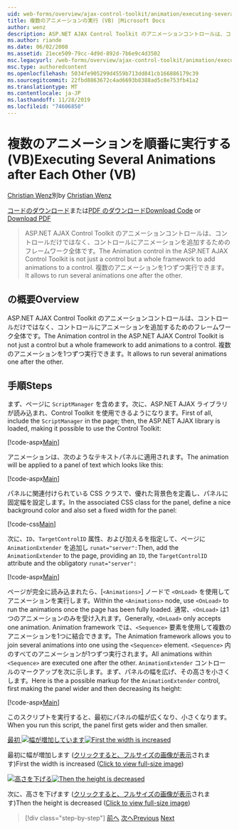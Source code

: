 ```yaml
---
uid: web-forms/overview/ajax-control-toolkit/animation/executing-several-animations-after-each-other-vb
title: 複数のアニメーションの実行 (VB) |Microsoft Docs
author: wenz
description: ASP.NET AJAX Control Toolkit のアニメーションコントロールは、コントロールだけではなく、コントロールにアニメーションを追加するためのフレームワーク全体です。 これにより、を実行できます...
ms.author: riande
ms.date: 06/02/2008
ms.assetid: 21ece509-79cc-4d9d-892d-7b6e9c4d3502
msc.legacyurl: /web-forms/overview/ajax-control-toolkit/animation/executing-several-animations-after-each-other-vb
msc.type: authoredcontent
ms.openlocfilehash: 5034fe905299d4559b713dd841cb166886179c39
ms.sourcegitcommit: 22fbd8863672c4ad6693b8388ad5c8e753fb41a2
ms.translationtype: MT
ms.contentlocale: ja-JP
ms.lasthandoff: 11/28/2019
ms.locfileid: "74606850"
---
```

# <a name="executing-several-animations-after-each-other-vb"></a><span data-ttu-id="b7013-104">複数のアニメーションを順番に実行する (VB)</span><span class="sxs-lookup"><span data-stu-id="b7013-104">Executing Several Animations after Each Other (VB)</span></span>

<span data-ttu-id="b7013-105">[Christian Wenz](https://github.com/wenz)別</span><span class="sxs-lookup"><span data-stu-id="b7013-105">by [Christian Wenz](https://github.com/wenz)</span></span>

<span data-ttu-id="b7013-106">[コードのダウンロード](https://download.microsoft.com/download/f/9/a/f9a26acd-8df4-4484-8a18-199e4598f411/Animation3.vb.zip)または[PDF のダウンロード](https://download.microsoft.com/download/6/7/1/6718d452-ff89-4d3f-a90e-c74ec2d636a3/animation3VB.pdf)</span><span class="sxs-lookup"><span data-stu-id="b7013-106">[Download Code](https://download.microsoft.com/download/f/9/a/f9a26acd-8df4-4484-8a18-199e4598f411/Animation3.vb.zip) or [Download PDF](https://download.microsoft.com/download/6/7/1/6718d452-ff89-4d3f-a90e-c74ec2d636a3/animation3VB.pdf)</span></span>

> <span data-ttu-id="b7013-107">ASP.NET AJAX Control Toolkit のアニメーションコントロールは、コントロールだけではなく、コントロールにアニメーションを追加するためのフレームワーク全体です。</span><span class="sxs-lookup"><span data-stu-id="b7013-107">The Animation control in the ASP.NET AJAX Control Toolkit is not just a control but a whole framework to add animations to a control.</span></span> <span data-ttu-id="b7013-108">複数のアニメーションを1つずつ実行できます。</span><span class="sxs-lookup"><span data-stu-id="b7013-108">It allows to run several animations one after the other.</span></span>

## <a name="overview"></a><span data-ttu-id="b7013-109">の概要</span><span class="sxs-lookup"><span data-stu-id="b7013-109">Overview</span></span>

<span data-ttu-id="b7013-110">ASP.NET AJAX Control Toolkit のアニメーションコントロールは、コントロールだけではなく、コントロールにアニメーションを追加するためのフレームワーク全体です。</span><span class="sxs-lookup"><span data-stu-id="b7013-110">The Animation control in the ASP.NET AJAX Control Toolkit is not just a control but a whole framework to add animations to a control.</span></span> <span data-ttu-id="b7013-111">複数のアニメーションを1つずつ実行できます。</span><span class="sxs-lookup"><span data-stu-id="b7013-111">It allows to run several animations one after the other.</span></span>

## <a name="steps"></a><span data-ttu-id="b7013-112">手順</span><span class="sxs-lookup"><span data-stu-id="b7013-112">Steps</span></span>

<span data-ttu-id="b7013-113">まず、ページに `ScriptManager` を含めます。次に、ASP.NET AJAX ライブラリが読み込まれ、Control Toolkit を使用できるようになります。</span><span class="sxs-lookup"><span data-stu-id="b7013-113">First of all, include the `ScriptManager` in the page; then, the ASP.NET AJAX library is loaded, making it possible to use the Control Toolkit:</span></span>

[!code-aspx[Main](executing-several-animations-after-each-other-vb/samples/sample1.aspx)]

<span data-ttu-id="b7013-114">アニメーションは、次のようなテキストパネルに適用されます。</span><span class="sxs-lookup"><span data-stu-id="b7013-114">The animation will be applied to a panel of text which looks like this:</span></span>

[!code-aspx[Main](executing-several-animations-after-each-other-vb/samples/sample2.aspx)]

<span data-ttu-id="b7013-115">パネルに関連付けられている CSS クラスで、優れた背景色を定義し、パネルに固定幅を設定します。</span><span class="sxs-lookup"><span data-stu-id="b7013-115">In the associated CSS class for the panel, define a nice background color and also set a fixed width for the panel:</span></span>

[!code-css[Main](executing-several-animations-after-each-other-vb/samples/sample3.css)]

<span data-ttu-id="b7013-116">次に、`ID`、`TargetControlID` 属性、および加えるを指定して、ページに `AnimationExtender` を追加し `runat="server":`</span><span class="sxs-lookup"><span data-stu-id="b7013-116">Then, add the `AnimationExtender` to the page, providing an `ID`, the `TargetControlID` attribute and the obligatory `runat="server":`</span></span>

[!code-aspx[Main](executing-several-animations-after-each-other-vb/samples/sample4.aspx)]

<span data-ttu-id="b7013-117">ページが完全に読み込まれたら、[`<Animations>`] ノードで `<OnLoad>` を使用してアニメーションを実行します。</span><span class="sxs-lookup"><span data-stu-id="b7013-117">Within the `<Animations>` node, use `<OnLoad>` to run the animations once the page has been fully loaded.</span></span> <span data-ttu-id="b7013-118">通常、`<OnLoad>` は1つのアニメーションのみを受け入れます。</span><span class="sxs-lookup"><span data-stu-id="b7013-118">Generally, `<OnLoad>` only accepts one animation.</span></span> <span data-ttu-id="b7013-119">Animation framework では、`<Sequence>` 要素を使用して複数のアニメーションを1つに結合できます。</span><span class="sxs-lookup"><span data-stu-id="b7013-119">The Animation framework allows you to join several animations into one using the `<Sequence>` element.</span></span> <span data-ttu-id="b7013-120">`<Sequence>` 内のすべてのアニメーションが1つずつ実行されます。</span><span class="sxs-lookup"><span data-stu-id="b7013-120">All animations within `<Sequence>` are executed one after the other.</span></span> <span data-ttu-id="b7013-121">`AnimationExtender` コントロールのマークアップを次に示します。まず、パネルの幅を広げ、その高さを小さくします。</span><span class="sxs-lookup"><span data-stu-id="b7013-121">Here is the a possible markup for the `AnimationExtender` control, first making the panel wider and then decreasing its height:</span></span>

[!code-aspx[Main](executing-several-animations-after-each-other-vb/samples/sample5.aspx)]

<span data-ttu-id="b7013-122">このスクリプトを実行すると、最初にパネルの幅が広くなり、小さくなります。</span><span class="sxs-lookup"><span data-stu-id="b7013-122">When you run this script, the panel first gets wider and then smaller.</span></span>

<span data-ttu-id="b7013-123">[最初 ![幅が増加しています](executing-several-animations-after-each-other-vb/_static/image2.png)](executing-several-animations-after-each-other-vb/_static/image1.png)</span><span class="sxs-lookup"><span data-stu-id="b7013-123">[![First the width is increased](executing-several-animations-after-each-other-vb/_static/image2.png)](executing-several-animations-after-each-other-vb/_static/image1.png)</span></span>

<span data-ttu-id="b7013-124">最初に幅が増加します ([クリックすると、フルサイズの画像が表示](executing-several-animations-after-each-other-vb/_static/image3.png)されます)</span><span class="sxs-lookup"><span data-stu-id="b7013-124">First the width is increased ([Click to view full-size image](executing-several-animations-after-each-other-vb/_static/image3.png))</span></span>

<span data-ttu-id="b7013-125">[![高さを下げる](executing-several-animations-after-each-other-vb/_static/image5.png)](executing-several-animations-after-each-other-vb/_static/image4.png)</span><span class="sxs-lookup"><span data-stu-id="b7013-125">[![Then the height is decreased](executing-several-animations-after-each-other-vb/_static/image5.png)](executing-several-animations-after-each-other-vb/_static/image4.png)</span></span>

<span data-ttu-id="b7013-126">次に、高さを下げます ([クリックすると、フルサイズの画像が表示](executing-several-animations-after-each-other-vb/_static/image6.png)されます)</span><span class="sxs-lookup"><span data-stu-id="b7013-126">Then the height is decreased ([Click to view full-size image](executing-several-animations-after-each-other-vb/_static/image6.png))</span></span>

> [!div class="step-by-step"]
> <span data-ttu-id="b7013-127">[前へ](executing-several-animations-at-the-same-time-vb.md)
> [次へ](animation-depending-on-a-condition-vb.md)</span><span class="sxs-lookup"><span data-stu-id="b7013-127">[Previous](executing-several-animations-at-the-same-time-vb.md)
[Next](animation-depending-on-a-condition-vb.md)</span></span>
